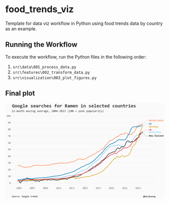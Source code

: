 # food_trends_viz

Template for data viz workflow in Python using food trends data by country as an example.

## Running the Workflow

To execute the workflow, run the Python files in the following order:

1. `src\data\001_process_data.py`
2. `src\features\002_transform_data.py`
3. `src\visualization\003_plot_figures.py`

## Final plot

![Final plott](https://github.com/martingeew/food_trends_viz/blob/main/reports/figures/04-11-2023/ramen_trend_by_country.png?raw=true)
